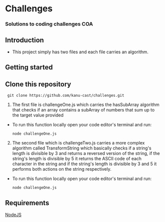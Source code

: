 # Challenges

### Solutions to coding challenges COA

## Introduction

* This project simply has two files and each file carries an algorithm.
  
## Getting started

## Clone this repository


  ```
   git clone https://github.com/kanu-cast/challenges.git
  ```

1. The first file is challengeOne.js which carries the hasSubArray algorithm that checks if an array contains a subArray of numbers that sum up to the target value provided

* To run this function locally open your code editor's terminal and run:

  ```
  node challengeOne.js
  ```

2. The second file which is challengeTwo.js carries a more complex algorithm called TransformString which basically checks if a string's length is divisible by 3 and returns a reversed version of the string, if the string's length is divisible by 5 it returns the ASCII code of each character in the string and if the string's length is divisible by 3 and 5 it performs both actions on the string respectively.

* To run this function locally open your code editor's terminal and run:

  ```
  node challengeOne.js
  ```

## Requirements

[NodeJS](https://nodejs.org/en/)
